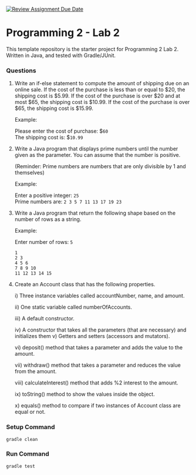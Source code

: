 [![Review Assignment Due Date](https://classroom.github.com/assets/deadline-readme-button-24ddc0f5d75046c5622901739e7c5dd533143b0c8e959d652212380cedb1ea36.svg)](https://classroom.github.com/a/ul_tE-WO)
# Programming 2 - Lab 2

This template repository is the starter project for Programming 2 Lab 2. Written in Java, and tested with Gradle/JUnit.

### Questions

1. Write an if-else statement to compute the amount of shipping due on an online sale. If the cost of the purchase is less than or equal to $20, the shipping cost is $5.99. If the cost of the purchase is over $20 and at most $65, the shipping cost is $10.99. If the cost of the purchase is over $65, the shipping cost is $15.99.

   Example:

   Please enter the cost of purchase: $`60`  
   The shipping cost is: $`10.99`

2. Write a Java program that displays prime numbers until the number given as the parameter. You can assume that the number is positive.

   (Reminder: Prime numbers are numbers that are only divisible by 1 and themselves)

   Example:

   Enter a positive integer: `25`  
   Prime numbers are: `2 3 5 7 11 13 17 19 23`

3. Write a Java program that return the following shape based on the number of rows as a string.

   Example:

   Enter number of rows: `5`

   `1`  
   `2 3`  
   `4 5 6`  
   `7 8 9 10`  
   `11 12 13 14 15`

4. Create an Account class that has the following properties.

   i) Three instance variables called accountNumber, name, and amount.

   ii) One static variable called numberOfAccounts.

   iii) A default constructor.

   iv) A constructor that takes all the parameters (that are necessary) and initializes them v) Getters and setters (accessors and mutators).

   vi) deposit() method that takes a parameter and adds the value to the amount.

   vii) withdraw() method that takes a parameter and reduces the value from the amount.

   viii) calculateInterest() method that adds %2 interest to the amount.

   ix) toString() method to show the values inside the object.

   x) equals() method to compare if two instances of Account class are equal or not.

### Setup Command

`gradle clean`

### Run Command

`gradle test`

